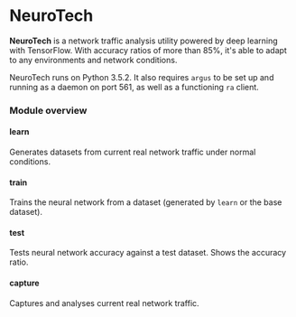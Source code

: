 # NeuroTech

**NeuroTech** is a network traffic analysis utility powered by deep learning
with TensorFlow. With accuracy ratios of more than 85%, it's able to adapt to
any environments and network conditions.

NeuroTech runs on Python 3.5.2. It also requires `argus` to be set up and
running as a daemon on port 561, as well as a functioning `ra` client.

### Module overview

#### learn
Generates datasets from current real network traffic under normal conditions.

#### train
Trains the neural network from a dataset (generated by `learn` or the base dataset).

#### test
Tests neural network accuracy against a test dataset. Shows the accuracy ratio.

#### capture
Captures and analyses current real network traffic.
